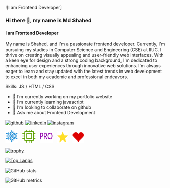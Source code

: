 ![I am Frontend Developer]
### Hi there 👋, my name is Md Shahed
#### I am Frontend Developer

My name is Shahed, and I'm a passionate frontend developer. Currently, I'm pursuing my studies in Computer Science and Engineering (CSE) at IIUC. I thrive on creating visually appealing and user-friendly web interfaces. With a keen eye for design and a strong coding background, I'm dedicated to enhancing user experiences through innovative web solutions. I'm always eager to learn and stay updated with the latest trends in web development to excel in both my academic and professional endeavors.

Skills:  JS / HTML / CSS

- 🔭 I’m currently working on my portfolio website 
- 🌱 I’m currently learning javascript 
- 👯 I’m looking to collaborate on github 
- 💬 Ask me about Frontend Development 


[<img src='https://cdn.jsdelivr.net/npm/simple-icons@3.0.1/icons/github.svg' alt='github' height='40'>](https://github.com/mdshahed89)  [<img src='https://cdn.jsdelivr.net/npm/simple-icons@3.0.1/icons/linkedin.svg' alt='linkedin' height='40'>](https://www.linkedin.com/in/shahed89/)  [<img src='https://cdn.jsdelivr.net/npm/simple-icons@3.0.1/icons/instagram.svg' alt='instagram' height='40'>](https://www.instagram.com/mdshahed827/)  

<a href='https://archiveprogram.github.com/'><img src='https://raw.githubusercontent.com/acervenky/animated-github-badges/master/assets/acbadge.gif' width='40' height='40'></a> <a href='https://docs.github.com/en/developers'><img src='https://raw.githubusercontent.com/acervenky/animated-github-badges/master/assets/devbadge.gif' width='40' height='40'></a> <a href='https://github.com/pricing'><img src='https://raw.githubusercontent.com/acervenky/animated-github-badges/master/assets/pro.gif' width='40' height='40'></a> <a href='https://stars.github.com/'><img src='https://raw.githubusercontent.com/acervenky/animated-github-badges/master/assets/starbadge.gif' width='35' height='35'></a> <a href='https://docs.github.com/en/github/supporting-the-open-source-community-with-github-sponsors'><img src='https://raw.githubusercontent.com/acervenky/animated-github-badges/master/assets/sponsorbadge.gif' width='35' height='35'></a> 

[![trophy](https://github-profile-trophy.vercel.app/?username=mdshahed89)](https://github.com/ryo-ma/github-profile-trophy)

[![Top Langs](https://github-readme-stats.vercel.app/api/top-langs/?username=mdshahed89)](https://github.com/anuraghazra/github-readme-stats)

![GitHub stats](https://github-readme-stats.vercel.app/api?username=mdshahed89&show_icons=true)  

![GitHub metrics](https://metrics.lecoq.io/mdshahed89)  

